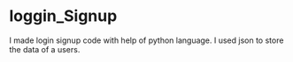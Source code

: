 # loggin_Signup
I made login signup code with help of python language. I used json  to store the data of a users.
